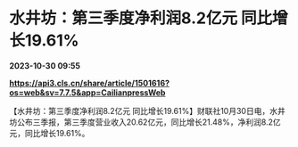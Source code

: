 # 水井坊：第三季度净利润8.2亿元 同比增长19.61%

**2023-10-30 09:55**

**https://api3.cls.cn/share/article/1501616?os=web&sv=7.7.5&app=CailianpressWeb**

【水井坊：第三季度净利润8.2亿元 同比增长19.61%】财联社10月30日电，水井坊公布三季报，第三季度营业收入20.62亿元，同比增长21.48%，净利润8.2亿元，同比增长19.61%。
